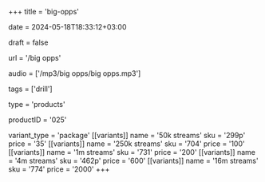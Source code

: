+++
title = 'big-opps'

date = 2024-05-18T18:33:12+03:00

draft = false

url = '/big opps'

audio = ['/mp3/big opps/big opps.mp3']

tags = ['drill']

type = 'products'

productID = '025'

variant_type = 'package'
[[variants]]
name = '50k streams'
sku = '299p'
price = '35'
[[variants]]
name = '250k streams'
sku = '704'
price = '100'
[[variants]]
name = '1m streams'
sku = '731'
price = '200'
[[variants]]
name = '4m streams'
sku = '462p'
price = '600'
[[variants]]
name = '16m streams'
sku = '774'
price = '2000'
+++
